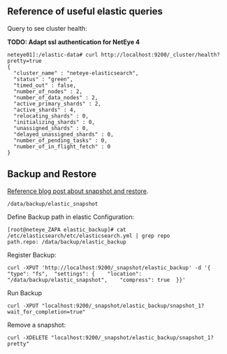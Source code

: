 ## Reference of useful elastic queries

Query to see cluster health:

**TODO: Adapt ssl authentication for NetEye 4**

```
neteye01]:/elastic-data# curl http://localhost:9200/_cluster/health?pretty=true
{
  "cluster_name" : "neteye-elasticsearch",
  "status" : "green",
  "timed_out" : false,
  "number_of_nodes" : 2,
  "number_of_data_nodes" : 2,
  "active_primary_shards" : 2,
  "active_shards" : 4,
  "relocating_shards" : 0,
  "initializing_shards" : 0,
  "unassigned_shards" : 0,
  "delayed_unassigned_shards" : 0,
  "number_of_pending_tasks" : 0,
  "number_of_in_flight_fetch" : 0
}
```

## Backup and Restore

[Reference blog post about snapshot and restore](https://www.elastic.co/blog/introducing-snapshot-restore).


```/data/backup/elastic_snapshot```

Define Backup path in elastic Configuration:

```
[root@neteye_ZAPA elastic_backup]# cat /etc/elasticsearch/etc/elasticsearch.yml | grep repo
path.repo: /data/backup/elastic_backup
```

Register Backup:
```
curl -XPUT 'http://localhost:9200/_snapshot/elastic_backup' -d '{  "type": "fs",  "settings": {    "location": "/data/backup/elastic_snapshot",    "compress": true  }}'
```
Run Backup
```
curl -XPUT "localhost:9200/_snapshot/elastic_backup/snapshot_1?wait_for_completion=true"
```

Remove a snapshot:
```
curl -XDELETE "localhost:9200/_snapshot/elastic_backup/snapshot_1?pretty"
```
